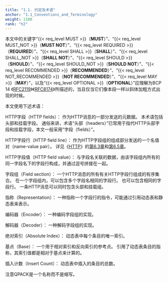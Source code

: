 ```yaml
---
title: "1.1. 约定及术语"
anchor: "1.1_Conventions_and_Terminology"
weight: 1100
rank: "h2"
---
```


本文中的关键字“{{< req_level MUST >}}（**MUST**）”、“{{< req_level MUST_NOT >}}（**MUST NOT**）”、“{{< req_level REQUIRED >}}（**REQUIRED**）”、“{{< req_level SHALL >}}（**SHALL**）”、“{{< req_level SHALL_NOT >}}（**SHALL NOT**）”、“{{< req_level SHOULD >}}（**SHOULD**）”、“{{< req_level SHOULD_NOT >}}（**SHOULD NOT**）”、“{{< req_level RECOMMENDED >}}（**RECOMMENDED**）”、“{{< req_level NOT_RECOMMENDED >}}（**NOT RECOMMENDED**）”、“{{< req_level MAY >}}（**MAY**）”，以及“{{< req_level OPTIONAL >}}（**OPTIONAL**）”应理解为BCP 14 《[RFC2119](https://www.rfc-editor.org/info/rfc2119)》《[RFC8174](https://www.rfc-editor.org/info/rfc8174)》所描述的，当且仅当它们像本段一样以斜体加粗方式出现的时候。

本文使用下述术语：

HTTP字段（HTTP fields）：
作为HTTP消息的一部分发送的元数据。
本术语包括头部和挂载字段。
通俗来讲，术语“头部（headers）”已常用于指代HTTP头部字段和挂载字段，本文一般采用“字段（fields）”。

HTTP字段行（HTTP field line）：
作为HTTP字段组的组成部分发送的一个名值对（name-value pair）。
详见《[HTTP]()》的[第6.3章]()和[第6.5章]()。

HTTP字段值（HTTP field value）：
与字段名关联的数据，由该字段组内所有的同一字段名下的字段行构成，并通过逗号拼接在一起。

字段组（Field section）：
一个HTTP消息的所有有关HTTP字段行组成的有序集合。
在一个字段组内，可以包含多个字段名相同的字段行。
也可以包含相同的字段行。
一条HTTP消息可以同时包含头部和挂载组。

指称（Representation）：
一种指称一个字段行的指令，可能通过引用动态表和静态表来表示。

编码器（Encoder）：
一种编码字段组的实现。

解码器（Decoder）：
一种解码字段组的实现。

绝对索引（Absolute Index）：
动态表中每个条目的唯一索引。

基点（Base）：
一个用于相对索引和反向索引的参考点。
引用了动态表条目的指称，其索引值都是相对于基点来计算的。

插入计数（Insert Count）：
动态表中插入的条目的总数。

注意QPACK是一个名称而不是缩写。
